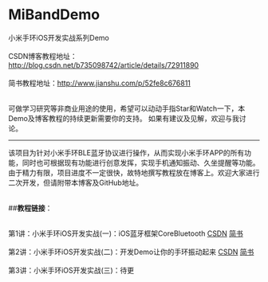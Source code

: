 # MiBandDemo
小米手环iOS开发实战系列Demo
<br></br>
CSDN博客教程地址：http://blog.csdn.net/b735098742/article/details/72911890 
<br></br>
简书教程地址：http://www.jianshu.com/p/52fe8c676811
<br></br>

可做学习研究等非商业用途的使用，希望可以动动手指Star和Watch一下，本Demo及博客教程的持续更新需要你的支持。
如果有建议及见解，欢迎与我讨论。

----

该项目为针对小米手环BLE蓝牙协议进行操作，从而实现小米手环APP的所有功能，同时也可根据现有功能进行创意发挥，实现手机通知振动、久坐提醒等功能。
由于精力有限，项目进度不一定很快，故特地撰写教程放在博客上。欢迎大家进行二次开发，但请附带本博客及GitHub地址。
<br></br>

##**教程链接**：<br></br>

第1讲：小米手环iOS开发实战(一)：iOS蓝牙框架CoreBluetooth [CSDN](http://blog.csdn.net/b735098742/article/details/72911890) [简书](http://www.jianshu.com/p/52fe8c676811)<br></br>
第2讲：小米手环iOS开发实战(二)：开发Demo让你的手环振动起来 [CSDN](http://blog.csdn.net/b735098742/article/details/72930429) [简书](http://www.jianshu.com/p/8f94875bdde3)<br></br>
第3讲：小米手环iOS开发实战(三)：待更
